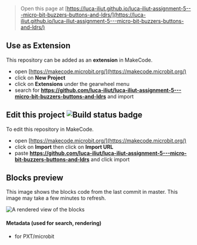 
> Open this page at [https://luca-iliut.github.io/luca-iliut-assignment-5---micro-bit-buzzers-buttons-and-ldrs/](https://luca-iliut.github.io/luca-iliut-assignment-5---micro-bit-buzzers-buttons-and-ldrs/)

## Use as Extension

This repository can be added as an **extension** in MakeCode.

* open [https://makecode.microbit.org/](https://makecode.microbit.org/)
* click on **New Project**
* click on **Extensions** under the gearwheel menu
* search for **https://github.com/luca-iliut/luca-iliut-assignment-5---micro-bit-buzzers-buttons-and-ldrs** and import

## Edit this project ![Build status badge](https://github.com/luca-iliut/luca-iliut-assignment-5---micro-bit-buzzers-buttons-and-ldrs/workflows/MakeCode/badge.svg)

To edit this repository in MakeCode.

* open [https://makecode.microbit.org/](https://makecode.microbit.org/)
* click on **Import** then click on **Import URL**
* paste **https://github.com/luca-iliut/luca-iliut-assignment-5---micro-bit-buzzers-buttons-and-ldrs** and click import

## Blocks preview

This image shows the blocks code from the last commit in master.
This image may take a few minutes to refresh.

![A rendered view of the blocks](https://github.com/luca-iliut/luca-iliut-assignment-5---micro-bit-buzzers-buttons-and-ldrs/raw/master/.github/makecode/blocks.png)

#### Metadata (used for search, rendering)

* for PXT/microbit
<script src="https://makecode.com/gh-pages-embed.js"></script><script>makeCodeRender("{{ site.makecode.home_url }}", "{{ site.github.owner_name }}/{{ site.github.repository_name }}");</script>
